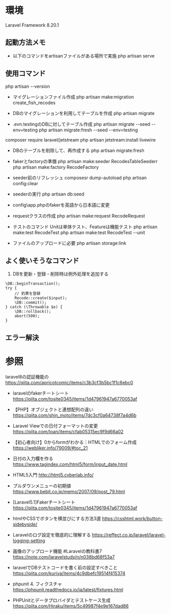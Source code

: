 # 環境
Laravel Framework 8.20.1

## 起動方法メモ
- 以下のコマンドをartisanファイルがある場所で実施
php artisan serve 


## 使用コマンド
php artisan --version

- マイグレーションファイル作成
php artisan make:migration create_fish_recodes

- DBのマイグレーションを利用してテーブルを作成
php artisan migrate

- .evn.testingのDBに対してテーブル作成
php artisan migrate --seed --env=testing
php artisan migrate:fresh --seed --env=testing

composer require laravel/jetstream
php artisan jetstream:install livewire

- DBのテーブルを削除して、再作成する
  php artisan migrate:fresh

- fakerとfactoryの準備
 php artisan make:seeder RecodesTableSeederr
 php artisan make:factory RecodeFactory


- seeder前のリフレッシュ
 composesr dump-autoload
 php artisan config:clear

 - seederの実行
 php artisan db:seed

-  config\app.phpのfakerを英語から日本語に変更

- requestクラスの作成
 php artisan make:request RecodeRequest 

 - テストのコマンド
 Unitは単体テスト、Featureは機能テスト
 php artisan make:test RecodeTest
 php artisan make:test RecodeTest --unit

- ファイルのアップロードに必要
php artisan storage:link

## よく使いそうなコマンド

1. DBを更新・登録・削除時は例外処理を追加する

```
\DB::beginTransaction();
try {
    // 釣果を登録
    Recode::create($input);
    \DB::commit();
} catch (\Throwable $e) {
    \DB::rollback();
    abort(500);
}
```

## エラー解決

# 参照
laravel8の認証機能の
https://qiita.com/apricotcomic/items/c3b3cf3b5bc1f1c6ebc0

- laravelのfakerチートシート
https://qiita.com/tosite0345/items/1d47961947a6770053af

- 【PHP】オブジェクトと連想配列の違い
https://qiita.com/shin_moto/items/7dc3cf0a64738f7a4d6b

- Laravel Viewでの日付フォーマットの変更
https://qiita.com/Ioan/items/cfab05315ec9f9d66a02

- 【初心者向け】0からformがわかる｜HTMLでのフォーム作成
https://webliker.info/79009/#toc_21

- 日付の入力欄を作る
https://www.tagindex.com/html5/form/input_date.html

- HTML5入門
http://html5.cyberlab.info/

- プルダウンメニューの初期値
https://www.bebit.co.jp/memo/2007/09/post_79.html

-  [Laravel5.1]Fakerチートシート
https://qiita.com/tosite0345/items/1d47961947a6770053af

- htmlやCSSでボタンを横並びにする方法3選
https://csshtml.work/button-sidebyside/

- Laravelのログ設定を徹底的に理解する
https://reffect.co.jp/laravel/laravel-logging-setting

- 画像のアップロード機能 #Laravelの教科書7
https://note.com/laravelstudy/n/n038bd68f53a7

- laravelでDBテストコードを書く前の設定すべきこと
https://qiita.com/kuriya/items/4c9dbefc19514f415374

- phpunit 4. フィクスチャ
https://phpunit.readthedocs.io/ja/latest/fixtures.html

- PHPUnitとデータプロバイダとテストケース生成
https://qiita.com/Hiraku/items/5c49987f4e9e167dad86
